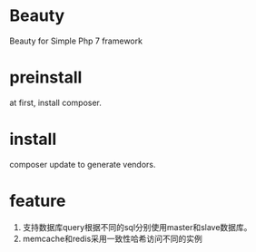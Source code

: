 # Beauty
Beauty for Simple Php 7 framework

# preinstall
at first, install composer.

# install
composer update to generate vendors.

# feature
 1. 支持数据库query根据不同的sql分别使用master和slave数据库。
 2. memcache和redis采用一致性哈希访问不同的实例
 
 
